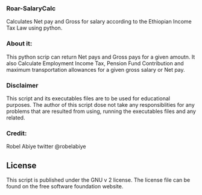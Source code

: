 ### Roar-SalaryCalc
Calculates Net pay and Gross for salary according to the Ethiopian Income Tax Law using python.

### About it:
This python scrip can return Net pays and Gross pays for a given amoutn. It also Calculate Employment Income Tax, Pension Fund Contribution and maximum transportation allowances for a given gross salary or Net pay.

### Disclaimer
This script and its executables files are to be used for educational purposes.
The author of this script dose not take any responsiblities for any problems that are resulted from using, running the executables files and any related.

### Credit:
Robel Abiye
twitter @robelabiye

## License
This script is published under the GNU v 2 license. The license file can be found on the free software foundation website.
